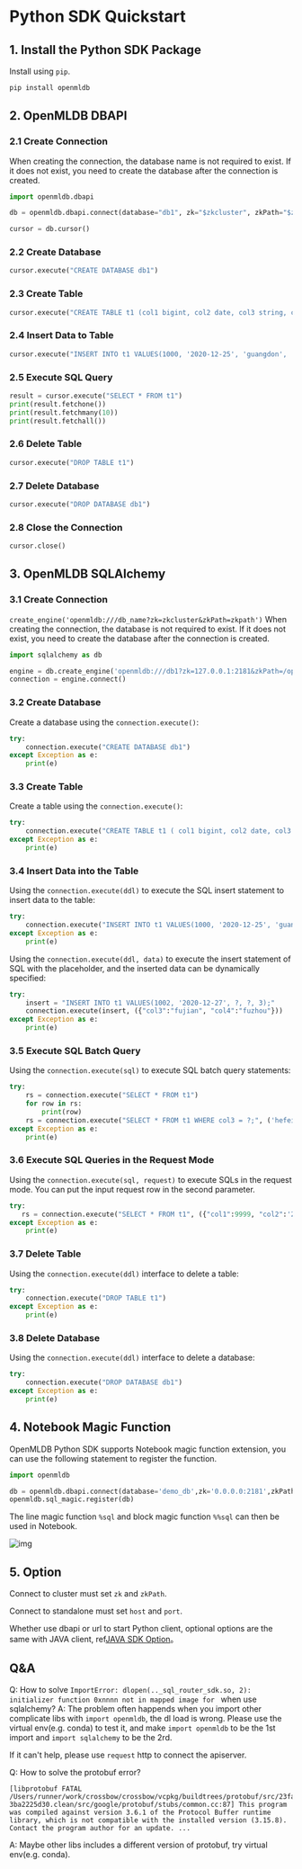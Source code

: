 # Python SDK Quickstart

## 1. Install the Python SDK Package

Install using `pip`.

```bash
pip install openmldb
```

## 2. OpenMLDB DBAPI

### 2.1 Create Connection

When creating the connection, the database name is not required to exist. If it does not exist, you need to create the database after the connection is created.

````python
import openmldb.dbapi

db = openmldb.dbapi.connect(database="db1", zk="$zkcluster", zkPath="$zkpath")

cursor = db.cursor()
````

### 2.2 Create Database

````python
cursor.execute("CREATE DATABASE db1")
````

### 2.3 Create Table

````python
cursor.execute("CREATE TABLE t1 (col1 bigint, col2 date, col3 string, col4 string, col5 int, index(key=col3, ts=col1))")
````

### 2.4 Insert Data to Table

````python
cursor.execute("INSERT INTO t1 VALUES(1000, '2020-12-25', 'guangdon', 'shenzhen', 1)")
````

### 2.5 Execute SQL Query

````python
result = cursor.execute("SELECT * FROM t1")
print(result.fetchone())
print(result.fetchmany(10))
print(result.fetchall())
````

### 2.6 Delete Table

````python
cursor.execute("DROP TABLE t1")
````

### 2.7 Delete Database

````python
cursor.execute("DROP DATABASE db1")
````

### 2.8 Close the Connection

````python
cursor.close()
````

## 3. OpenMLDB SQLAlchemy

### 3.1 Create Connection

`create_engine('openmldb:///db_name?zk=zkcluster&zkPath=zkpath')`
When creating the connection, the database is not required to exist. If it does not exist, you need to create the database after the connection is created.

````python
import sqlalchemy as db

engine = db.create_engine('openmldb:///db1?zk=127.0.0.1:2181&zkPath=/openmldb')
connection = engine.connect()
````

### 3.2 Create Database

Create a database using the `connection.execute()`:

````python
try:
    connection.execute("CREATE DATABASE db1")
except Exception as e:
    print(e)
````

### 3.3 Create Table

Create a table using the `connection.execute()`:

````python
try:
    connection.execute("CREATE TABLE t1 ( col1 bigint, col2 date, col3 string, col4 string, col5 int, index(key=col3, ts=col1))")
except Exception as e:
    print(e)
````

### 3.4 Insert Data into the Table

Using the `connection.execute(ddl)` to execute the SQL insert statement to insert data to the table:

````python
try:
    connection.execute("INSERT INTO t1 VALUES(1000, '2020-12-25', 'guangdon', 'shenzhen', 1);")
except Exception as e:
    print(e)
````

Using the `connection.execute(ddl, data)` to execute the insert statement of SQL with the placeholder, and the inserted data can be dynamically specified:

````python
try:
    insert = "INSERT INTO t1 VALUES(1002, '2020-12-27', ?, ?, 3);"
    connection.execute(insert, ({"col3":"fujian", "col4":"fuzhou"}))
except Exception as e:
    print(e)
````

### 3.5 Execute SQL Batch Query

Using the `connection.execute(sql)` to execute SQL batch query statements:

````python
try:
    rs = connection.execute("SELECT * FROM t1")
    for row in rs:
        print(row)
    rs = connection.execute("SELECT * FROM t1 WHERE col3 = ?;", ('hefei'))
except Exception as e:
    print(e)
````

### 3.6 Execute SQL Queries in the Request Mode

Using the `connection.execute(sql, request)` to execute SQLs in the request mode. You can put the input request row in the second parameter.

````python
try:
   rs = connection.execute("SELECT * FROM t1", ({"col1":9999, "col2":'2020-12-27', "col3":'zhejiang', "col4":'hangzhou', " col5":100}))
except Exception as e:
    print(e)
````

### 3.7 Delete Table

Using the `connection.execute(ddl)` interface to delete a table:

````python
try:
    connection.execute("DROP TABLE t1")
except Exception as e:
    print(e)
````

### 3.8 Delete Database

Using the `connection.execute(ddl)` interface to delete a database:

````python
try:
    connection.execute("DROP DATABASE db1")
except Exception as e:
    print(e)
````

## 4. Notebook Magic Function

OpenMLDB Python SDK supports Notebook magic function extension, you can use the following statement to register the function.

````python
import openmldb

db = openmldb.dbapi.connect(database='demo_db',zk='0.0.0.0:2181',zkPath='/openmldb')
openmldb.sql_magic.register(db)
````

The line magic function `%sql` and block magic function `%%sql` can then be used in Notebook.

![img](images/openmldb_magic_function.png)

## 5. Option

Connect to cluster must set `zk` and `zkPath`.

Connect to standalone must set `host` and `port`.

Whether use dbapi or url to start Python client, optional options are the same with JAVA client, ref[JAVA SDK Option](./java_sdk.md#5-sdk-option)。

## Q&A
Q: How to solve `ImportError: dlopen(.._sql_router_sdk.so, 2): initializer function 0xnnnn not in mapped image for ` when use sqlalchemy?
A: The problem often happends when you import other complicate libs with `import openmldb`, the dl load is wrong. Please use the virtual env(e.g. conda) to test it, and make `import openmldb` to be the 1st import and `import sqlalchemy` to be the 2rd.

If it can't help, please use `request` http to connect the apiserver.

Q: How to solve the protobuf error?
```
[libprotobuf FATAL /Users/runner/work/crossbow/crossbow/vcpkg/buildtrees/protobuf/src/23fa7edd52-3ba2225d30.clean/src/google/protobuf/stubs/common.cc:87] This program was compiled against version 3.6.1 of the Protocol Buffer runtime library, which is not compatible with the installed version (3.15.8).  Contact the program author for an update. ...
```
A: Maybe other libs includes a different version of protobuf, try virtual env(e.g. conda).